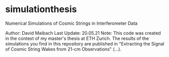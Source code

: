 # simulationthesis

Numerical Simulations of Cosmic Strings in Interferometer Data

Author: David Maibach
Last Update: 20.05.21
Note: This code was created in the context of my master's thesis at ETH Zurich. The results of the simulations you find in this repository 
are published in "Extracting the Signal of Cosmic String Wakes from 21-cm Observations" (...).

